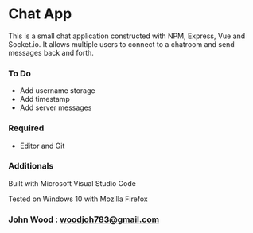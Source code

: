# Chat App

This is a small chat application constructed with NPM, Express, Vue and Socket.io. It allows multiple users to connect to a chatroom and send messages back and forth. 

### To Do

- Add username storage
- Add timestamp
- Add server messages

### Required

- Editor and Git

### Additionals

Built with Microsoft Visual Studio Code

Tested on Windows 10 with Mozilla Firefox

### John Wood : woodjoh783@gmail.com
